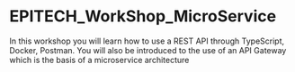 # EPITECH_WorkShop_MicroService
In this workshop you will learn how to use a REST API through TypeScript, Docker, Postman.  You will also be introduced to the use of an API Gateway which is the basis of a microservice architecture
